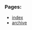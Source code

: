 ### Pages:
* [index](https://grzegorzpokorski.github.io/2022-luty-creative/index.html)
* [archive](https://grzegorzpokorski.github.io/2022-luty-creative/archive.html)